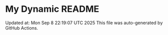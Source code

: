 # My Dynamic README
Updated at: Mon Sep  8 22:19:07 UTC 2025
This file was auto-generated by GitHub Actions.
